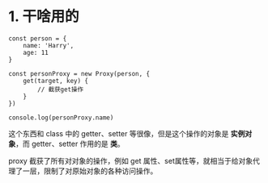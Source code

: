 # 1. 干啥用的

``` JS
const person = {
    name: 'Harry',
    age: 11
}

const personProxy = new Proxy(person, {
    get(target, key) {
        // 截获get操作
    }
})

console.log(personProxy.name)
```

这个东西和 class 中的 getter、setter 等很像，但是这个操作的对象是 **实例对象**，而 getter、setter 作用的是 **类**。

proxy 截获了所有对对象的操作，例如 get 属性、set属性等，就相当于给对象代理了一层，限制了对原始对象的各种访问操作。